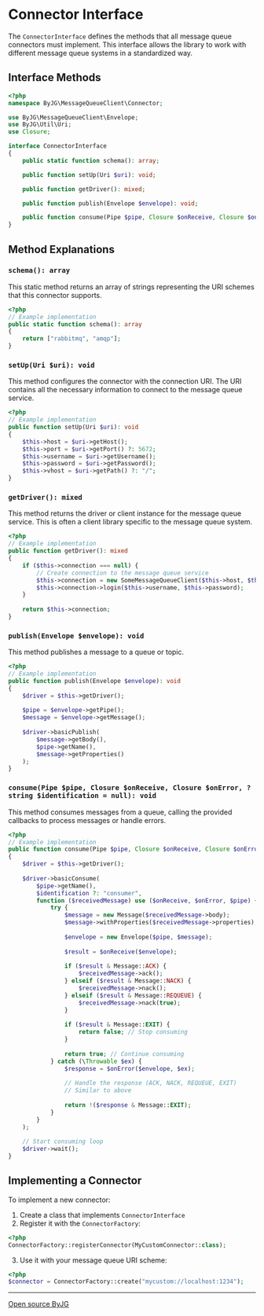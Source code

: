 # Connector Interface

The `ConnectorInterface` defines the methods that all message queue connectors must implement. This interface allows the library to work with different message queue systems in a standardized way.

## Interface Methods

```php
<?php
namespace ByJG\MessageQueueClient\Connector;

use ByJG\MessageQueueClient\Envelope;
use ByJG\Util\Uri;
use Closure;

interface ConnectorInterface
{
    public static function schema(): array;

    public function setUp(Uri $uri): void;

    public function getDriver(): mixed;

    public function publish(Envelope $envelope): void;

    public function consume(Pipe $pipe, Closure $onReceive, Closure $onError, ?string $identification = null): void;
}
```

## Method Explanations

### `schema(): array`

This static method returns an array of strings representing the URI schemes that this connector supports.

```php
<?php
// Example implementation
public static function schema(): array
{
    return ["rabbitmq", "amqp"];
}
```

### `setUp(Uri $uri): void`

This method configures the connector with the connection URI. The URI contains all the necessary information to connect to the message queue service.

```php
<?php
// Example implementation
public function setUp(Uri $uri): void
{
    $this->host = $uri->getHost();
    $this->port = $uri->getPort() ?: 5672;
    $this->username = $uri->getUsername();
    $this->password = $uri->getPassword();
    $this->vhost = $uri->getPath() ?: "/";
}
```

### `getDriver(): mixed`

This method returns the driver or client instance for the message queue service. This is often a client library specific to the message queue system.

```php
<?php
// Example implementation
public function getDriver(): mixed
{
    if ($this->connection === null) {
        // Create connection to the message queue service
        $this->connection = new SomeMessageQueueClient($this->host, $this->port);
        $this->connection->login($this->username, $this->password);
    }
    
    return $this->connection;
}
```

### `publish(Envelope $envelope): void`

This method publishes a message to a queue or topic.

```php
<?php
// Example implementation
public function publish(Envelope $envelope): void
{
    $driver = $this->getDriver();
    
    $pipe = $envelope->getPipe();
    $message = $envelope->getMessage();
    
    $driver->basicPublish(
        $message->getBody(),
        $pipe->getName(),
        $message->getProperties()
    );
}
```

### `consume(Pipe $pipe, Closure $onReceive, Closure $onError, ?string $identification = null): void`

This method consumes messages from a queue, calling the provided callbacks to process messages or handle errors.

```php
<?php
// Example implementation
public function consume(Pipe $pipe, Closure $onReceive, Closure $onError, ?string $identification = null): void
{
    $driver = $this->getDriver();
    
    $driver->basicConsume(
        $pipe->getName(),
        $identification ?: "consumer",
        function ($receivedMessage) use ($onReceive, $onError, $pipe) {
            try {
                $message = new Message($receivedMessage->body);
                $message->withProperties($receivedMessage->properties);
                
                $envelope = new Envelope($pipe, $message);
                
                $result = $onReceive($envelope);
                
                if ($result & Message::ACK) {
                    $receivedMessage->ack();
                } elseif ($result & Message::NACK) {
                    $receivedMessage->nack();
                } elseif ($result & Message::REQUEUE) {
                    $receivedMessage->nack(true);
                }
                
                if ($result & Message::EXIT) {
                    return false; // Stop consuming
                }
                
                return true; // Continue consuming
            } catch (\Throwable $ex) {
                $response = $onError($envelope, $ex);
                
                // Handle the response (ACK, NACK, REQUEUE, EXIT)
                // Similar to above
                
                return !($response & Message::EXIT);
            }
        }
    );
    
    // Start consuming loop
    $driver->wait();
}
```

## Implementing a Connector

To implement a new connector:

1. Create a class that implements `ConnectorInterface`
2. Register it with the `ConnectorFactory`:

```php
<?php
ConnectorFactory::registerConnector(MyCustomConnector::class);
```

3. Use it with your message queue URI scheme:

```php
<?php
$connector = ConnectorFactory::create("mycustom://localhost:1234");
```

----
[Open source ByJG](http://opensource.byjg.com) 